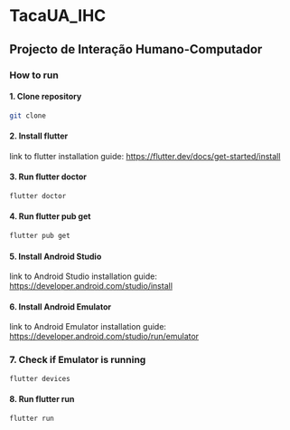 # TacaUA_IHC

## Projecto de Interação Humano-Computador

### How to run

#### 1. Clone repository

```bash
git clone 
```

#### 2. Install flutter

link to flutter installation guide: https://flutter.dev/docs/get-started/install

#### 3. Run flutter doctor

```bash
flutter doctor
```

#### 4. Run flutter pub get

```bash
flutter pub get
```

#### 5. Install Android Studio

link to Android Studio installation guide: https://developer.android.com/studio/install

#### 6. Install Android Emulator

link to Android Emulator installation guide: https://developer.android.com/studio/run/emulator

### 7. Check if Emulator is running

```bash
flutter devices
```

#### 8. Run flutter run

```bash
flutter run
```
